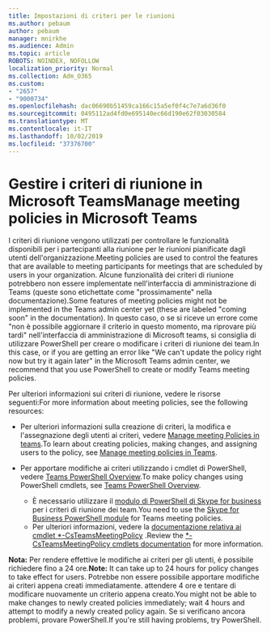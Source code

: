 ```yaml
---
title: Impostazioni di criteri per le riunioni
ms.author: pebaum
author: pebaum
manager: mnirkhe
ms.audience: Admin
ms.topic: article
ROBOTS: NOINDEX, NOFOLLOW
localization_priority: Normal
ms.collection: Adm_O365
ms.custom:
- "2657"
- "9000734"
ms.openlocfilehash: dac06690b51459ca166c15a5ef0f4c7e7a6d36f0
ms.sourcegitcommit: 0495112ad4fd0e695140ec66d190e62f03030584
ms.translationtype: MT
ms.contentlocale: it-IT
ms.lasthandoff: 10/02/2019
ms.locfileid: "37376700"
---
```

# <a name="manage-meeting-policies-in-microsoft-teams"></a><span data-ttu-id="53f0b-102">Gestire i criteri di riunione in Microsoft Teams</span><span class="sxs-lookup"><span data-stu-id="53f0b-102">Manage meeting policies in Microsoft Teams</span></span>

<span data-ttu-id="53f0b-103">I criteri di riunione vengono utilizzati per controllare le funzionalità disponibili per i partecipanti alla riunione per le riunioni pianificate dagli utenti dell'organizzazione.</span><span class="sxs-lookup"><span data-stu-id="53f0b-103">Meeting policies are used to control the features that are available to meeting participants for meetings that are scheduled by users in your organization.</span></span> <span data-ttu-id="53f0b-104">Alcune funzionalità dei criteri di riunione potrebbero non essere implementate nell'interfaccia di amministrazione di Teams (queste sono etichettate come "prossimamente" nella documentazione).</span><span class="sxs-lookup"><span data-stu-id="53f0b-104">Some features of meeting policies might not be implemented in the Teams admin center yet (these are labeled "coming soon" in the documentation).</span></span> <span data-ttu-id="53f0b-105">In questo caso, o se si riceve un errore come "non è possibile aggiornare il criterio in questo momento, ma riprovare più tardi" nell'interfaccia di amministrazione di Microsoft teams, si consiglia di utilizzare PowerShell per creare o modificare i criteri di riunione dei team.</span><span class="sxs-lookup"><span data-stu-id="53f0b-105">In this case, or if you are getting an error like "We can't update the policy right now but try it again later" in the Microsoft Teams admin center, we recommend that you use PowerShell to create or modify Teams meeting policies.</span></span> 

<span data-ttu-id="53f0b-106">Per ulteriori informazioni sui criteri di riunione, vedere le risorse seguenti:</span><span class="sxs-lookup"><span data-stu-id="53f0b-106">For more information about meeting policies, see the following resources:</span></span>

- <span data-ttu-id="53f0b-107">Per ulteriori informazioni sulla creazione di criteri, la modifica e l'assegnazione degli utenti ai criteri, vedere [Manage meeting Policies in teams](https://docs.microsoft.com/en-us/microsoftteams/meeting-policies-in-teams).</span><span class="sxs-lookup"><span data-stu-id="53f0b-107">To learn about creating policies, making changes, and assigning users to the policy, see [Manage meeting policies in Teams](https://docs.microsoft.com/en-us/microsoftteams/meeting-policies-in-teams).</span></span>

- <span data-ttu-id="53f0b-108">Per apportare modifiche ai criteri utilizzando i cmdlet di PowerShell, vedere [Teams PowerShell Overview](https://docs.microsoft.com/microsoftteams/teams-powershell-overview).</span><span class="sxs-lookup"><span data-stu-id="53f0b-108">To make policy changes using PowerShell cmdlets, see [Teams PowerShell Overview](https://docs.microsoft.com/microsoftteams/teams-powershell-overview).</span></span> 
    - <span data-ttu-id="53f0b-109">È necessario utilizzare il [modulo di PowerShell di Skype for business](https://www.microsoft.com/download/details.aspx?id=39366) per i criteri di riunione dei team.</span><span class="sxs-lookup"><span data-stu-id="53f0b-109">You need to use the [Skype for Business PowerShell module](https://www.microsoft.com/download/details.aspx?id=39366) for Teams meeting policies.</span></span> 
    - <span data-ttu-id="53f0b-110">Per ulteriori informazioni, vedere la [documentazione relativa ai cmdlet \*-CsTeamsMeetingPolicy](https://docs.microsoft.com/search/?search=CsTeamsMeetingPolicy&view=skype-ps) .</span><span class="sxs-lookup"><span data-stu-id="53f0b-110">Review the [\*-CsTeamsMeetingPolicy cmdlets documentation](https://docs.microsoft.com/search/?search=CsTeamsMeetingPolicy&view=skype-ps) for more information.</span></span>

<span data-ttu-id="53f0b-111">**Nota:** Per rendere effettive le modifiche ai criteri per gli utenti, è possibile richiedere fino a 24 ore.</span><span class="sxs-lookup"><span data-stu-id="53f0b-111">**Note:** It can take up to 24 hours for policy changes to take effect for users.</span></span> <span data-ttu-id="53f0b-112">Potrebbe non essere possibile apportare modifiche ai criteri appena creati immediatamente. attendere 4 ore e tentare di modificare nuovamente un criterio appena creato.</span><span class="sxs-lookup"><span data-stu-id="53f0b-112">You might not be able to make changes to newly created policies immediately; wait 4 hours and attempt to modify a newly created policy again.</span></span> <span data-ttu-id="53f0b-113">Se si verificano ancora problemi, provare PowerShell.</span><span class="sxs-lookup"><span data-stu-id="53f0b-113">If you're still having problems, try PowerShell.</span></span>  